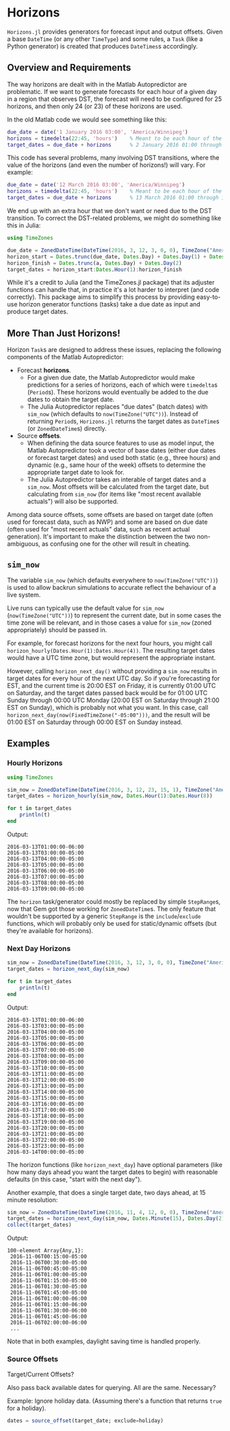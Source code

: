 # Horizons

`Horizons.jl` provides generators for forecast input and output offsets. Given a base
`DateTime` (or any other `TimeType`) and some rules, a `Task` (like a Python generator) is
created that produces `DateTimes`s accordingly.

## Overview and Requirements

The way horizons are dealt with in the Matlab Autopredictor are problematic. If we want to
generate forecasts for each hour of a given day in a region that observes DST, the forecast
will need to be configured for 25 horizons, and then only 24 (or 23) of these horizons are
used.

In the old Matlab code we would see something like this:

```matlab
due_date = date('1 January 2016 03:00', 'America/Winnipeg')
horizons = timedelta(22:45, 'hours')    % Meant to be each hour of the next day.
target_dates = due_date + horizons      % 2 January 2016 01:00 through 3 January 2016 00:00.
```

This code has several problems, many involving DST transitions, where the value of the
horizons (and even the number of horizons!) will vary. For example:

```matlab
due_date = date('12 March 2016 03:00', 'America/Winnipeg')
horizons = timedelta(22:45, 'hours')    % Meant to be each hour of the next day.
target_dates = due_date + horizons      % 13 March 2016 01:00 through 14 March 2016 01:00.
```

We end up with an extra hour that we don't want or need due to the DST transition. To
correct the DST-related problems, we might do something like this in Julia:

```julia
using TimeZones

due_date = ZonedDateTime(DateTime(2016, 3, 12, 3, 0, 0), TimeZone("America/Winnipeg"))
horizon_start = Dates.trunc(due_date, Dates.Day) + Dates.Day(1) + Dates.Hour(1)
horizon_finish = Dates.trunc(a, Dates.Day) + Dates.Day(2)
target_dates = horizon_start:Dates.Hour(1):horizon_finish
```

While it's a credit to Julia (and the TimeZones.jl package) that its adjuster functions can
handle that, in practice it's a lot harder to interpret (and code correctly). This package
aims to simplify this process by providing easy-to-use horizon generator functions (tasks)
take a due date as input and produce target dates.

## More Than Just Horizons!

Horizon `Task`s are designed to address these issues, replacing the following components of
the Matlab Autopredictor:

  * Forecast **horizons**.
    * For a given due date, the Matlab Autopredictor would make predictions for a series
      of horizons, each of which were `timedelta`s (`Period`s). These horizons would
      eventually be added to the due dates to obtain the target date.
    * The Julia Autopredictor replaces "due dates" (batch dates) with `sim_now` (which
      defaults to `now(TimeZone("UTC"))`). Instead of returning `Period`s, `Horizons.jl`
      returns the target dates as `DateTime`s (or `ZonedDateTime`s) directly.
  * Source **offsets**.
    * When defining the data source features to use as model input, the Matlab
      Autopredictor took a vector of base dates (either due dates or forecast target
      dates) and used both static (e.g., three hours) and dynamic (e.g., same hour of the
      week) offsets to determine the appropriate target date to look for.
    * The Julia Autopredictor takes an interable of target dates and a `sim_now`. Most
      offsets will be calculated from the target date, but calculating from `sim_now`
      (for items like "most recent available actuals") will also be supported.

Among data source offsets, some offsets are based on target date (often used for forecast
data, such as NWP) and some are based on due date (often used for "most recent actuals"
data, such as recent actual generation). It's important to make the distinction between the
two non-ambiguous, as confusing one for the other will result in cheating.

## `sim_now`

The variable `sim_now` (which defaults everywhere to `now(TimeZone("UTC"))`) is used to
allow backrun simulations to accurate reflect the behaviour of a live system.

Live runs can typically use the default value for `sim_now` (`now(TimeZone("UTC"))`) to
represent the current date, but in some cases the time zone will be relevant, and in those
cases a value for `sim_now` (zoned appropriately) should be passed in.

For example, for forecast horizons for the next four hours, you might call
`horizon_hourly(Dates.Hour(1):Dates.Hour(4))`. The resulting target dates would have a UTC
time zone, but would represent the appropriate instant.

However, calling `horizon_next_day()` without providing a `sim_now` results in target
dates for every hour of the next UTC day. So if you're forecasting for EST, and the
current time is 20:00 EST on Friday, it is currently 01:00 UTC on Saturday, and the target
dates passed back would be for 01:00 UTC Sunday through 00:00 UTC Monday (20:00 EST on
Saturday through 21:00 EST on Sunday), which is probably not what you want. In this case,
call `horizon_next_day(now(FixedTimeZone("-05:00")))`, and the result will be 01:00 EST
on Saturday through 00:00 EST on Sunday instead.

## Examples

### Hourly Horizons

```julia
using TimeZones

sim_now = ZonedDateTime(DateTime(2016, 3, 12, 23, 15, 1), TimeZone("America/Winnipeg"))
target_dates = horizon_hourly(sim_now, Dates.Hour(1):Dates.Hour(8))

for t in target_dates
    println(t)
end
```

Output:

```
2016-03-13T01:00:00-06:00
2016-03-13T03:00:00-05:00
2016-03-13T04:00:00-05:00
2016-03-13T05:00:00-05:00
2016-03-13T06:00:00-05:00
2016-03-13T07:00:00-05:00
2016-03-13T08:00:00-05:00
2016-03-13T09:00:00-05:00
```

The `horizon` task/generator could mostly be replaced by simple `StepRange`s, now that Gem
got those working for `ZonedDateTime`s. The only feature that wouldn't be supported by a
generic `StepRange` is the `include`/`exclude` functions, which will probably only be used
for static/dynamic offsets (but they're available for horizons).

### Next Day Horizons

```julia
sim_now = ZonedDateTime(DateTime(2016, 3, 12, 3, 0, 0), TimeZone("America/Winnipeg"))
target_dates = horizon_next_day(sim_now)

for t in target_dates
    println(t)
end
```

Output:

```
2016-03-13T01:00:00-06:00
2016-03-13T03:00:00-05:00
2016-03-13T04:00:00-05:00
2016-03-13T05:00:00-05:00
2016-03-13T06:00:00-05:00
2016-03-13T07:00:00-05:00
2016-03-13T08:00:00-05:00
2016-03-13T09:00:00-05:00
2016-03-13T10:00:00-05:00
2016-03-13T11:00:00-05:00
2016-03-13T12:00:00-05:00
2016-03-13T13:00:00-05:00
2016-03-13T14:00:00-05:00
2016-03-13T15:00:00-05:00
2016-03-13T16:00:00-05:00
2016-03-13T17:00:00-05:00
2016-03-13T18:00:00-05:00
2016-03-13T19:00:00-05:00
2016-03-13T20:00:00-05:00
2016-03-13T21:00:00-05:00
2016-03-13T22:00:00-05:00
2016-03-13T23:00:00-05:00
2016-03-14T00:00:00-05:00
```

The horizon functions (like `horizon_next_day`) have optional parameters (like how many
days ahead you want the target dates to begin) with reasonable defaults (in this case,
"start with the next day").

Another example, that does a single target date, two days ahead, at 15 minute resolution:

```julia
sim_now = ZonedDateTime(DateTime(2016, 11, 4, 12, 0, 0), TimeZone("America/Winnipeg"))
target_dates = horizon_next_day(sim_now, Dates.Minute(15), Dates.Day(2))
collect(target_dates)
```

Output:

```
100-element Array{Any,1}:
 2016-11-06T00:15:00-05:00
 2016-11-06T00:30:00-05:00
 2016-11-06T00:45:00-05:00
 2016-11-06T01:00:00-05:00
 2016-11-06T01:15:00-05:00
 2016-11-06T01:30:00-05:00
 2016-11-06T01:45:00-05:00
 2016-11-06T01:00:00-06:00
 2016-11-06T01:15:00-06:00
 2016-11-06T01:30:00-06:00
 2016-11-06T01:45:00-06:00
 2016-11-06T02:00:00-06:00
 ...
```

Note that in both examples, daylight saving time is handled properly.

### Source Offsets


Target/Current Offsets?

Also pass back available dates for querying. All are the same. Necessary?

Example: Ignore holiday data. (Assuming there's a function that returns `true` for a holiday).

```julia
dates = source_offset(target_date; exclude=holiday)
```
